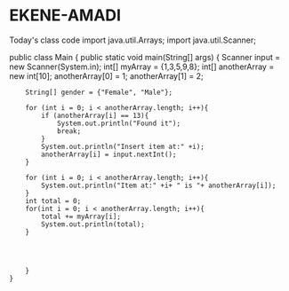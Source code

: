 # EKENE-AMADI
Today's class code
import java.util.Arrays;
import java.util.Scanner;


public class Main {
    public static void main(String[] args) {
        Scanner input = new Scanner(System.in);
        int[] myArray = {1,3,5,9,8};
        int[] anotherArray = new int[10];
        anotherArray[0] = 1;
        anotherArray[1] = 2;

        String[] gender = {"Female", "Male"};

        for (int i = 0; i < anotherArray.length; i++){
            if (anotherArray[i] == 13){
                System.out.println("Found it");
                break;
            }
            System.out.println("Insert item at:" +i);
            anotherArray[i] = input.nextInt();
        }

        for (int i = 0; i < anotherArray.length; i++){
            System.out.println("Item at:" +i+ " is "+ anotherArray[i]);
        }
        int total = 0;
        for(int i = 0; i < anotherArray.length; i++){
            total += myArray[i];
            System.out.println(total);
        }




        }
    }
